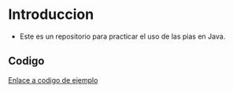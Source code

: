 # Introduccion
- Este es un repositorio para practicar el uso de las pias en Java.
## Codigo
[Enlace a codigo de ejemplo](Main.java)
